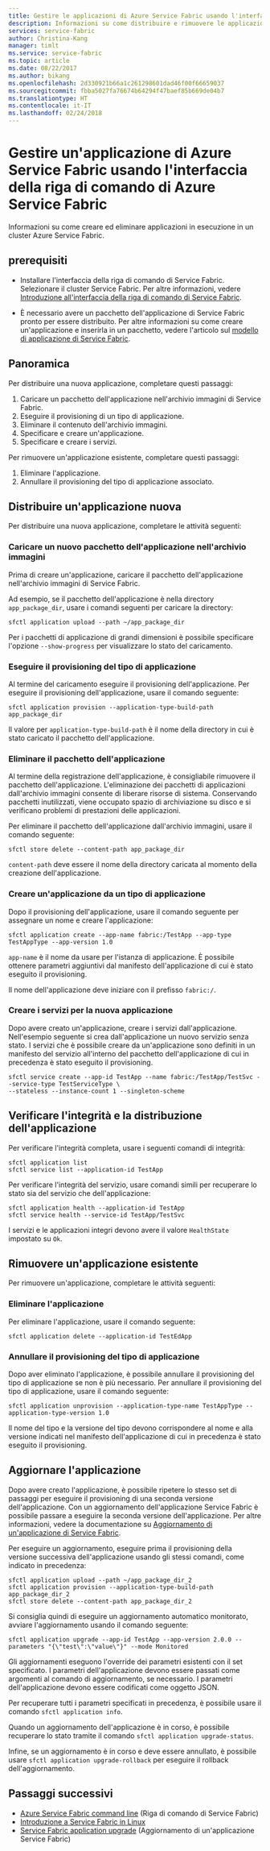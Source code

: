 ```yaml
---
title: Gestire le applicazioni di Azure Service Fabric usando l'interfaccia della riga di comando di Azure Service Fabric
description: Informazioni su come distribuire e rimuovere le applicazioni da un cluster Azure Service Fabric usando l'interfaccia della riga di comando di Azure Service Fabric.
services: service-fabric
author: Christina-Kang
manager: timlt
ms.service: service-fabric
ms.topic: article
ms.date: 08/22/2017
ms.author: bikang
ms.openlocfilehash: 2d330921b66a1c261298601dad46f00f66659037
ms.sourcegitcommit: fbba5027fa76674b64294f47baef85b669de04b7
ms.translationtype: HT
ms.contentlocale: it-IT
ms.lasthandoff: 02/24/2018
---
```

# <a name="manage-an-azure-service-fabric-application-by-using-azure-service-fabric-cli"></a>Gestire un'applicazione di Azure Service Fabric usando l'interfaccia della riga di comando di Azure Service Fabric

Informazioni su come creare ed eliminare applicazioni in esecuzione in un cluster Azure Service Fabric.

## <a name="prerequisites"></a>prerequisiti

* Installare l'interfaccia della riga di comando di Service Fabric. Selezionare il cluster Service Fabric. Per altre informazioni, vedere [Introduzione all'interfaccia della riga di comando di Service Fabric](service-fabric-cli.md).

* È necessario avere un pacchetto dell'applicazione di Service Fabric pronto per essere distribuito. Per altre informazioni su come creare un'applicazione e inserirla in un pacchetto, vedere l'articolo sul [modello di applicazione di Service Fabric](service-fabric-application-model.md).

## <a name="overview"></a>Panoramica

Per distribuire una nuova applicazione, completare questi passaggi:

1. Caricare un pacchetto dell'applicazione nell'archivio immagini di Service Fabric.
2. Eseguire il provisioning di un tipo di applicazione.
3. Eliminare il contenuto dell'archivio immagini.
4. Specificare e creare un'applicazione.
5. Specificare e creare i servizi.

Per rimuovere un'applicazione esistente, completare questi passaggi:

1. Eliminare l'applicazione.
2. Annullare il provisioning del tipo di applicazione associato.

## <a name="deploy-a-new-application"></a>Distribuire un'applicazione nuova

Per distribuire una nuova applicazione, completare le attività seguenti:

### <a name="upload-a-new-application-package-to-the-image-store"></a>Caricare un nuovo pacchetto dell'applicazione nell'archivio immagini

Prima di creare un'applicazione, caricare il pacchetto dell'applicazione nell'archivio immagini di Service Fabric.

Ad esempio, se il pacchetto dell'applicazione è nella directory `app_package_dir`, usare i comandi seguenti per caricare la directory:

```azurecli
sfctl application upload --path ~/app_package_dir
```

Per i pacchetti di applicazione di grandi dimensioni è possibile specificare l'opzione `--show-progress` per visualizzare lo stato del caricamento.

### <a name="provision-the-application-type"></a>Eseguire il provisioning del tipo di applicazione

Al termine del caricamento eseguire il provisioning dell'applicazione. Per eseguire il provisioning dell'applicazione, usare il comando seguente:

```azurecli
sfctl application provision --application-type-build-path app_package_dir
```

Il valore per `application-type-build-path` è il nome della directory in cui è stato caricato il pacchetto dell'applicazione.

### <a name="delete-the-application-package"></a>Eliminare il pacchetto dell'applicazione

Al termine della registrazione dell'applicazione, è consigliabile rimuovere il pacchetto dell'applicazione.  L'eliminazione dei pacchetti di applicazioni dall'archivio immagini consente di liberare risorse di sistema.  Conservando pacchetti inutilizzati, viene occupato spazio di archiviazione su disco e si verificano problemi di prestazioni delle applicazioni. 

Per eliminare il pacchetto dell'applicazione dall'archivio immagini, usare il comando seguente:

```azurecli
sfctl store delete --content-path app_package_dir
```

`content-path` deve essere il nome della directory caricata al momento della creazione dell'applicazione.

### <a name="create-an-application-from-an-application-type"></a>Creare un'applicazione da un tipo di applicazione

Dopo il provisioning dell'applicazione, usare il comando seguente per assegnare un nome e creare l'applicazione:

```azurecli
sfctl application create --app-name fabric:/TestApp --app-type TestAppType --app-version 1.0
```

`app-name` è il nome da usare per l'istanza di applicazione. È possibile ottenere parametri aggiuntivi dal manifesto dell'applicazione di cui è stato eseguito il provisioning.

Il nome dell'applicazione deve iniziare con il prefisso `fabric:/`.

### <a name="create-services-for-the-new-application"></a>Creare i servizi per la nuova applicazione

Dopo avere creato un'applicazione, creare i servizi dall'applicazione. Nell'esempio seguente si crea dall'applicazione un nuovo servizio senza stato. I servizi che è possibile creare da un'applicazione sono definiti in un manifesto del servizio all'interno del pacchetto dell'applicazione di cui in precedenza è stato eseguito il provisioning.

```azurecli
sfctl service create --app-id TestApp --name fabric:/TestApp/TestSvc --service-type TestServiceType \
--stateless --instance-count 1 --singleton-scheme
```

## <a name="verify-application-deployment-and-health"></a>Verificare l'integrità e la distribuzione dell'applicazione

Per verificare l'integrità completa, usare i seguenti comandi di integrità:

```azurecli
sfctl application list
sfctl service list --application-id TestApp
```

Per verificare l'integrità del servizio, usare comandi simili per recuperare lo stato sia del servizio che dell'applicazione:

```azurecli
sfctl application health --application-id TestApp
sfctl service health --service-id TestApp/TestSvc
```

I servizi e le applicazioni integri devono avere il valore `HealthState` impostato su `Ok`.

## <a name="remove-an-existing-application"></a>Rimuovere un'applicazione esistente

Per rimuovere un'applicazione, completare le attività seguenti:

### <a name="delete-the-application"></a>Eliminare l'applicazione

Per eliminare l'applicazione, usare il comando seguente:

```azurecli
sfctl application delete --application-id TestEdApp
```

### <a name="unprovision-the-application-type"></a>Annullare il provisioning del tipo di applicazione

Dopo aver eliminato l'applicazione, è possibile annullare il provisioning del tipo di applicazione se non è più necessario. Per annullare il provisioning del tipo di applicazione, usare il comando seguente:

```azurecli
sfctl application unprovision --application-type-name TestAppType --application-type-version 1.0
```

Il nome del tipo e la versione del tipo devono corrispondere al nome e alla versione indicati nel manifesto dell'applicazione di cui in precedenza è stato eseguito il provisioning.

## <a name="upgrade-application"></a>Aggiornare l'applicazione

Dopo avere creato l'applicazione, è possibile ripetere lo stesso set di passaggi per eseguire il provisioning di una seconda versione dell'applicazione. Con un aggiornamento dell'applicazione Service Fabric è possibile passare a eseguire la seconda versione dell'applicazione. Per altre informazioni, vedere la documentazione su [Aggiornamento di un'applicazione di Service Fabric](service-fabric-application-upgrade.md).

Per eseguire un aggiornamento, eseguire prima il provisioning della versione successiva dell'applicazione usando gli stessi comandi, come indicato in precedenza:

```azurecli
sfctl application upload --path ~/app_package_dir_2
sfctl application provision --application-type-build-path app_package_dir_2
sfctl store delete --content-path app_package_dir_2
```

Si consiglia quindi di eseguire un aggiornamento automatico monitorato, avviare l'aggiornamento usando il comando seguente:

```azurecli
sfctl application upgrade --app-id TestApp --app-version 2.0.0 --parameters "{\"test\":\"value\"}" --mode Monitored
```

Gli aggiornamenti eseguono l'override dei parametri esistenti con il set specificato. I parametri dell'applicazione devono essere passati come argomenti al comando di aggiornamento, se necessario. I parametri dell'applicazione devono essere codificati come oggetto JSON.

Per recuperare tutti i parametri specificati in precedenza, è possibile usare il comando `sfctl application info`.

Quando un aggiornamento dell'applicazione è in corso, è possibile recuperare lo stato tramite il comando `sfctl application upgrade-status`.

Infine, se un aggiornamento è in corso e deve essere annullato, è possibile usare `sfctl application upgrade-rollback` per eseguire il rollback dell'aggiornamento.

## <a name="next-steps"></a>Passaggi successivi

* [Azure Service Fabric command line](service-fabric-cli.md) (Riga di comando di Service Fabric)
* [Introduzione a Service Fabric in Linux](service-fabric-get-started-linux.md)
* [Service Fabric application upgrade](service-fabric-application-upgrade.md) (Aggiornamento di un'applicazione Service Fabric)
